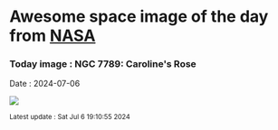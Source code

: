 
# Awesome space image of the day from [NASA](https://api.nasa.gov/)

### Today image : NGC 7789: Caroline's Rose
Date : 2024-07-06

![](https://apod.nasa.gov/apod/image/2407/NGC7789_difusco1024c.jpg)

<small>Latest update : Sat Jul  6 19:10:55 2024</small>
        